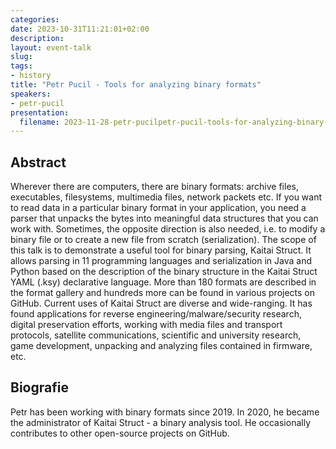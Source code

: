 ```yaml
---
categories:
date: 2023-10-31T11:21:01+02:00
description:
layout: event-talk
slug:
tags:
- history
title: "Petr Pucil - Tools for analyzing binary formats"
speakers:
- petr-pucil
presentation:
  filename: 2023-11-28-petr-pucilpetr-pucil-tools-for-analyzing-binary-formats.pdf
---
```


## Abstract

Wherever there are computers, there are binary formats: archive files, executables, filesystems, multimedia files, network packets etc. If you want to read data in a particular binary format in your application, you need a parser that unpacks the bytes into meaningful data structures that you can work with. Sometimes, the opposite direction is also needed, i.e. to modify a binary file or to create a new file from scratch (serialization). The scope of this talk is to demonstrate a useful tool for binary parsing, Kaitai Struct. It allows parsing in 11 programming languages and serialization in Java and Python based on the description of the binary structure in the Kaitai Struct YAML (.ksy) declarative language. More than 180 formats are described in the format gallery and hundreds more can be found in various projects on GitHub. Current uses of Kaitai Struct are diverse and wide-ranging. It has found applications for reverse engineering/malware/security research, digital preservation efforts, working with media files and transport protocols, satellite communications, scientific and university research, game development, unpacking and analyzing files contained in firmware, etc.

## Biografie

Petr has been working with binary formats since 2019. In 2020, he became the administrator of Kaitai Struct - a binary analysis tool. He occasionally contributes to other open-source projects on GitHub.
